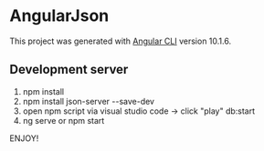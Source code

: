 # AngularJson

This project was generated with [Angular CLI](https://github.com/angular/angular-cli) version 10.1.6.

## Development server

1)  npm install 
2)  npm install json-server --save-dev
3)  open npm script via visual studio code -> click "play" db:start
4)  ng serve or npm start


ENJOY!
